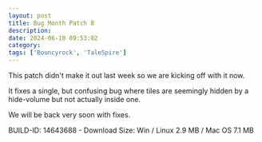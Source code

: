 ```yaml
---
layout: post
title: Bug Month Patch 8
description:
date: 2024-06-10 09:53:02
category:
tags: ['Bouncyrock', 'TaleSpire']
---
```


This patch didn't make it out last week so we are kicking off with it now.

It fixes a single, but confusing bug where tiles are seemingly hidden by a hide-volume but not actually inside one.

We will be back very soon with fixes.

BUILD-ID: 14643688 - Download Size: Win / Linux 2.9 MB / Mac OS 7.1 MB
